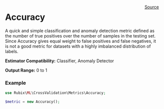 <span style="float:right;"><a href="https://github.com/RubixML/RubixML/blob/master/src/CrossValidation/Metrics/Accuracy.php">Source</a></span>

# Accuracy
A quick and simple classification and anomaly detection metric defined as the number of true positives over the number of samples in the testing set. Since Accuracy gives equal weight to false positives and false negatives, it is not a good metric for datasets with a highly imbalanced distribution of labels.

**Estimator Compatibility:** Classifier, Anomaly Detector

**Output Range:** 0 to 1

### Example
```php
use Rubix\ML\CrossValidation\Metrics\Accuracy;

$metric = new Accuracy();
```